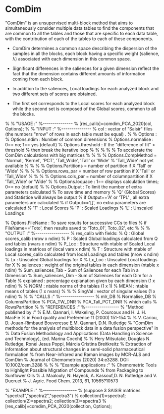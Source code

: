 # ComDim

"ComDim" is an unsupervised multi-block method that aims to simultaneously consider multiple data tables
to find the components that are common to all the tables and those that are specific to each data table,
with the contribution of each of the tables to each of these components.

* ComDim determines a common space describing the dispersion of the samples in all the blocks,
each block having a specific weight (salience, λ) associated with each dimension in this common space.

* Significant differences in the saliences for a given dimension reflect the fact
that the dimension contains different amounts of information coming from each block.

* In addition to the saliences, Local loadings for each analyzed block and two different sets of scores are obtained.

* The first set corresponds to the Local scores for each analyzed block
while the second set is composed of the Global scores, common to all the blocks.

%
% "USAGE :"
%---------------
% [res_calib]=comdim_PCA_2020(col, Options);
%
% "INPUT :"
%---------------
% col : vector of "Saisir" files (the numbers "nrow" of rows in each table must be equal) .
%
% Options :
% Options.ndim : Number of common dimensions
% Options.normalise : 0== no; 1== yes (default)
% Options.threshold : If the "difference of fit" < threshold
% then break the iterative loop
%
% % % % To accelerate the ComDim calculations with big matrices
% % % % Options.CompMethod = 'Normal', 'Kernel', 'PCT', 'Tall_Wide', 'Tall' or 'Wide'
% 'Tall_Wide' not yet available
% % % % Options.Partitions = number of partition if X 'Tall' or 'Wide'
% % % % Options.rows_par = number of row partition if X 'Tall' or 'Tall_Wide'
% % % % Options.cols_par = number of columnpartition if X 'Tall_Wide' or 'Wide'
%
% Options.loquace : 1== displays calculation times; 0== no (default)
%
% Options.Output : To limit the number of extra parameters calculated
% To save time and memory
% 'Q' (Global Scores) and Statistice will always be output
% if Output=='A' or 'TPL' , all extra parameters are calculated
% if Output=='[]', no extra parameters are calculated
% 'T' : Local Scores
% 'P' : Scaled Loadings
% 'L' : Unscaled Loadings

% Options.FileName : To save results for successive CCs to files
% if FileName=='Toto', then results saved to 'Toto_01', Toto_02', etc
%
%
% "OUTPUT :"
%-----------------
% res_calib with fields:
% Q : Global scores_calib (nrow x ndim)
% P : Scaled Global loadings calculated from Q and tables (nvars x ndim)
% P_Loc : Structure with ntable of Scaled Local loadings in matrices of (local vars x ndim)
% T : Structure with ntable of Local scores_calib calculated from local Loadings and tables (nrow x ndim)
% Lx : Unscaled Global loadings for X
% Lx_Loc : Unscaled Local loadings for X
% saliences : weight of the original tables in each dimension (ntable x ndim)
% Sum_saliences_Tab - Sum of Saliences for each Tab in a Dimension
% Sum_saliences_Dim - Sum of Saliences for each Dim for a Table
% explained : percentage explanation given by each dimension (1 x ndim)
%
% NORM : ntable norms of the tables (1 x 1)
% MEAN : ntable means of tables (1 x nvars)
%
%
% SingVal : vector of singular values (1 x ndim)
% 
%
% "CALLS :"
%-----------------
% mlr_DB
% Normalise_DB
% ColumnsPartition
% PCA_TW_DNR
% PCA_Tall_PCT_DNR
%   which calls
%   RowsPartition
%
% "REFERENCES :"
%-----------------
% "Method published by :"
% E.M. Qannari, I. Wakeling, P. Courcoux and H. J. H. MacFie
% in Food quality and Preference 11 (2000) 151-154
%
% V. Cariou, D. Jouan-Rimbaud Bouveresse E.M. Qannari, D.N. Rutledge
% "ComDim methods for the analysis of multiblock data in a data fusion perspective" in
% Data Fusion Methodology and Applications (Data Handling in Science and Technology), (ed. Marina Cocchi)
%
% Hery Mitsutake, Douglas N. Rutledge, Ronei Jesus Poppi, Márcia Cristina Breitkreitz
% Extraction of information about structural changes in a semi-solid pharmaceutical formulation
% from Near-infrared and Raman images by MCR-ALS and ComDim
% Journal of Chemometrics (2020) 34:e3288. DOI: 10.1002/cem.3288
%
%
% "Example applications :"
% Chemometric Tools to Highlight Possible Migration of Compounds
% from Packaging to Sunflower Oils
% J. Maalouly, N. Hayeck, A. Kassouf,D. N. Rutledge and V. Ducruet
% J. Agric. Food Chem. 2013, 61, 10565?10573


% "EXAMPLE :"
%-----------------
% (suppose 3 SAISIR matrices "spectra1","spectra2","spectra3")
% collection(1)=spectra1; collection(2)=spectra2; collection(3)=spectra3
% [res_calib]=comdim_PCA_2020(collection, Options);
